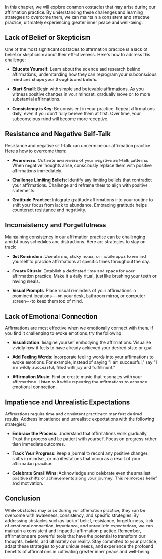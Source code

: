 
In this chapter, we will explore common obstacles that may arise during our affirmation practice. By understanding these challenges and learning strategies to overcome them, we can maintain a consistent and effective practice, ultimately experiencing greater inner peace and well-being.

Lack of Belief or Skepticism
----------------------------

One of the most significant obstacles to affirmation practice is a lack of belief or skepticism about their effectiveness. Here's how to address this challenge:

* **Educate Yourself**: Learn about the science and research behind affirmations, understanding how they can reprogram your subconscious mind and shape your thoughts and beliefs.

* **Start Small**: Begin with simple and believable affirmations. As you witness positive changes in your mindset, gradually move on to more substantial affirmations.

* **Consistency is Key**: Be consistent in your practice. Repeat affirmations daily, even if you don't fully believe them at first. Over time, your subconscious mind will become more receptive.

Resistance and Negative Self-Talk
---------------------------------

Resistance and negative self-talk can undermine our affirmation practice. Here's how to overcome them:

* **Awareness**: Cultivate awareness of your negative self-talk patterns. When negative thoughts arise, consciously replace them with positive affirmations immediately.

* **Challenge Limiting Beliefs**: Identify any limiting beliefs that contradict your affirmations. Challenge and reframe them to align with positive statements.

* **Gratitude Practice**: Integrate gratitude affirmations into your routine to shift your focus from lack to abundance. Embracing gratitude helps counteract resistance and negativity.

Inconsistency and Forgetfulness
-------------------------------

Maintaining consistency in our affirmation practice can be challenging amidst busy schedules and distractions. Here are strategies to stay on track:

* **Set Reminders**: Use alarms, sticky notes, or mobile apps to remind yourself to practice affirmations at specific times throughout the day.

* **Create Rituals**: Establish a dedicated time and space for your affirmation practice. Make it a daily ritual, just like brushing your teeth or having meals.

* **Visual Prompts**: Place visual reminders of your affirmations in prominent locations---on your desk, bathroom mirror, or computer screen---to keep them top of mind.

Lack of Emotional Connection
----------------------------

Affirmations are most effective when we emotionally connect with them. If you find it challenging to evoke emotions, try the following:

* **Visualization**: Imagine yourself embodying the affirmations. Visualize vividly how it feels to have already achieved your desired state or goal.

* **Add Feeling Words**: Incorporate feeling words into your affirmations to evoke emotions. For example, instead of saying "I am successful," say "I am wildly successful, filled with joy and fulfillment."

* **Affirmation Music**: Find or create music that resonates with your affirmations. Listen to it while repeating the affirmations to enhance emotional connection.

Impatience and Unrealistic Expectations
---------------------------------------

Affirmations require time and consistent practice to manifest desired results. Address impatience and unrealistic expectations with the following strategies:

* **Embrace the Process**: Understand that affirmations work gradually. Trust the process and be patient with yourself. Focus on progress rather than immediate outcomes.

* **Track Your Progress**: Keep a journal to record any positive changes, shifts in mindset, or manifestations that occur as a result of your affirmation practice.

* **Celebrate Small Wins**: Acknowledge and celebrate even the smallest positive shifts or achievements along your journey. This reinforces belief and motivation.

Conclusion
----------

While obstacles may arise during our affirmation practice, they can be overcome with awareness, consistency, and specific strategies. By addressing obstacles such as lack of belief, resistance, forgetfulness, lack of emotional connection, impatience, and unrealistic expectations, we can maintain a consistent and impactful affirmation practice. Remember, affirmations are powerful tools that have the potential to transform our thoughts, beliefs, and ultimately our reality. Stay committed to your practice, adapt these strategies to your unique needs, and experience the profound benefits of affirmations in cultivating greater inner peace and well-being.
